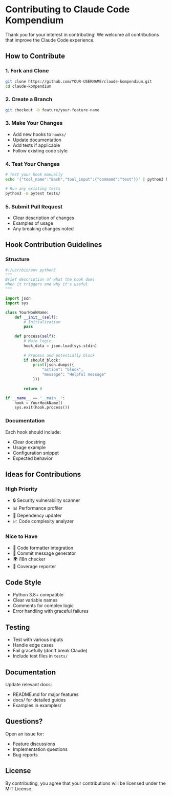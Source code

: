 # Contributing to Claude Code Kompendium

Thank you for your interest in contributing! We welcome all contributions that improve the Claude Code experience.

## How to Contribute

### 1. Fork and Clone
```bash
git clone https://github.com/YOUR-USERNAME/claude-kompendium.git
cd claude-kompendium
```

### 2. Create a Branch
```bash
git checkout -b feature/your-feature-name
```

### 3. Make Your Changes
- Add new hooks to `hooks/`
- Update documentation
- Add tests if applicable
- Follow existing code style

### 4. Test Your Changes
```bash
# Test your hook manually
echo '{"tool_name":"Bash","tool_input":{"command":"test"}}' | python3 hooks/your-hook.py

# Run any existing tests
python3 -m pytest tests/
```

### 5. Submit Pull Request
- Clear description of changes
- Examples of usage
- Any breaking changes noted

## Hook Contribution Guidelines

### Structure
```python
#!/usr/bin/env python3
"""
Brief description of what the hook does
When it triggers and why it's useful
"""

import json
import sys

class YourHookName:
    def __init__(self):
        # Initialization
        pass
    
    def process(self):
        # Main logic
        hook_data = json.load(sys.stdin)
        
        # Process and potentially block
        if should_block:
            print(json.dumps({
                "action": "block",
                "message": "Helpful message"
            }))
        
        return 0

if __name__ == '__main__':
    hook = YourHookName()
    sys.exit(hook.process())
```

### Documentation
Each hook should include:
- Clear docstring
- Usage example
- Configuration snippet
- Expected behavior

## Ideas for Contributions

### High Priority
- 🔒 Security vulnerability scanner
- 📊 Performance profiler
- 🔄 Dependency updater
- 📈 Code complexity analyzer

### Nice to Have
- 🎨 Code formatter integration
- 📝 Commit message generator
- 🌍 i18n checker
- 🧪 Coverage reporter

## Code Style

- Python 3.8+ compatible
- Clear variable names
- Comments for complex logic
- Error handling with graceful failures

## Testing

- Test with various inputs
- Handle edge cases
- Fail gracefully (don't break Claude)
- Include test files in `tests/`

## Documentation

Update relevant docs:
- README.md for major features
- docs/ for detailed guides
- Examples in examples/

## Questions?

Open an issue for:
- Feature discussions
- Implementation questions
- Bug reports

## License

By contributing, you agree that your contributions will be licensed under the MIT License.